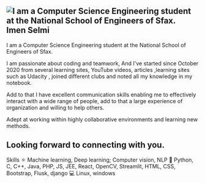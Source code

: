 ![I am a Computer Science Engineering student at the National School of Engineers of Sfax. ](https://img.freepik.com/free-vector/artificial-intelligence-robots-cyborg-with-infinity-symbol_107791-4668.jpg?w=1380)
Imen Selmi
------------------------------------------------------------------------------------------------------------------------------------------------------------------------------
I am a Computer Science Engineering student at the National School of Engineers of Sfax. 

I am passionate about coding and teamwork, And I've started since October 2020 from several learning sites, YouTube videos, articles ,learning sites such as Udacity , joined different clubs and noted all my knowledge in my notebook.

Add to that I have excellent communication skills enabling me to effectively interact with a wide range of people, add to that a large experience of organization and willing to help others.

 Adept at working within highly collaborative environments and learning new methods.

Looking forward to connecting with you.
----------------------------------------------------------------------------------------------------------------------------------------------------------------------------------
Skills 
⚛ Machine learning, Deep learning; Computer vision, NLP
📱 Python, C, C++, Java, PHP, JS, JEE, React, OpenCV, Streamlit, HTML, CSS, Bootstrap, Flusk, django 
💻 Linux, windows
